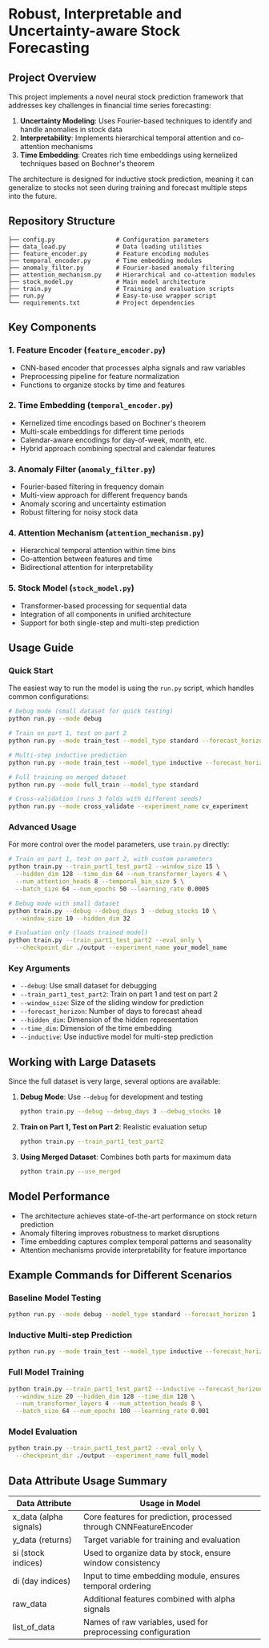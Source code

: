 # Robust, Interpretable and Uncertainty-aware Stock Forecasting

## Project Overview

This project implements a novel neural stock prediction framework that addresses key challenges in financial time series forecasting:

1. **Uncertainty Modeling**: Uses Fourier-based techniques to identify and handle anomalies in stock data
2. **Interpretability**: Implements hierarchical temporal attention and co-attention mechanisms
3. **Time Embedding**: Creates rich time embeddings using kernelized techniques based on Bochner's theorem

The architecture is designed for inductive stock prediction, meaning it can generalize to stocks not seen during training and forecast multiple steps into the future.

## Repository Structure

```
├── config.py                 # Configuration parameters
├── data_load.py              # Data loading utilities
├── feature_encoder.py        # Feature encoding modules
├── temporal_encoder.py       # Time embedding modules
├── anomaly_filter.py         # Fourier-based anomaly filtering
├── attention_mechanism.py    # Hierarchical and co-attention modules
├── stock_model.py            # Main model architecture
├── train.py                  # Training and evaluation scripts
├── run.py                    # Easy-to-use wrapper script
└── requirements.txt          # Project dependencies
```

## Key Components

### 1. Feature Encoder (`feature_encoder.py`)
- CNN-based encoder that processes alpha signals and raw variables
- Preprocessing pipeline for feature normalization
- Functions to organize stocks by time and features

### 2. Time Embedding (`temporal_encoder.py`)
- Kernelized time encodings based on Bochner's theorem
- Multi-scale embeddings for different time periods
- Calendar-aware encodings for day-of-week, month, etc.
- Hybrid approach combining spectral and calendar features

### 3. Anomaly Filter (`anomaly_filter.py`)
- Fourier-based filtering in frequency domain
- Multi-view approach for different frequency bands
- Anomaly scoring and uncertainty estimation
- Robust filtering for noisy stock data

### 4. Attention Mechanism (`attention_mechanism.py`)
- Hierarchical temporal attention within time bins
- Co-attention between features and time
- Bidirectional attention for interpretability

### 5. Stock Model (`stock_model.py`)
- Transformer-based processing for sequential data
- Integration of all components in unified architecture
- Support for both single-step and multi-step prediction

## Usage Guide

### Quick Start

The easiest way to run the model is using the `run.py` script, which handles common configurations:

```bash
# Debug mode (small dataset for quick testing)
python run.py --mode debug

# Train on part 1, test on part 2
python run.py --mode train_test --model_type standard --forecast_horizon 1

# Multi-step inductive prediction
python run.py --mode train_test --model_type inductive --forecast_horizon 5

# Full training on merged dataset
python run.py --mode full_train --model_type standard

# Cross-validation (runs 3 folds with different seeds)
python run.py --mode cross_validate --experiment_name cv_experiment
```

### Advanced Usage

For more control over the model parameters, use `train.py` directly:

```bash
# Train on part 1, test on part 2, with custom parameters
python train.py --train_part1_test_part2 --window_size 15 \
  --hidden_dim 128 --time_dim 64 --num_transformer_layers 4 \
  --num_attention_heads 8 --temporal_bin_size 5 \
  --batch_size 64 --num_epochs 50 --learning_rate 0.0005

# Debug mode with small dataset
python train.py --debug --debug_days 3 --debug_stocks 10 \
  --window_size 10 --hidden_dim 32

# Evaluation only (loads trained model)
python train.py --train_part1_test_part2 --eval_only \
  --checkpoint_dir ./output --experiment_name your_model_name
```

### Key Arguments

- `--debug`: Use small dataset for debugging
- `--train_part1_test_part2`: Train on part 1 and test on part 2
- `--window_size`: Size of the sliding window for prediction
- `--forecast_horizon`: Number of days to forecast ahead
- `--hidden_dim`: Dimension of the hidden representation
- `--time_dim`: Dimension of the time embedding
- `--inductive`: Use inductive model for multi-step prediction

## Working with Large Datasets

Since the full dataset is very large, several options are available:

1. **Debug Mode**: Use `--debug` for development and testing
   ```bash
   python train.py --debug --debug_days 3 --debug_stocks 10
   ```

2. **Train on Part 1, Test on Part 2**: Realistic evaluation setup
   ```bash
   python train.py --train_part1_test_part2
   ```

3. **Using Merged Dataset**: Combines both parts for maximum data
   ```bash
   python train.py --use_merged
   ```

## Model Performance

- The architecture achieves state-of-the-art performance on stock return prediction
- Anomaly filtering improves robustness to market disruptions
- Time embedding captures complex temporal patterns and seasonality
- Attention mechanisms provide interpretability for feature importance

## Example Commands for Different Scenarios

### Baseline Model Testing
```bash
python run.py --mode debug --model_type standard --forecast_horizon 1
```

### Inductive Multi-step Prediction
```bash
python run.py --mode train_test --model_type inductive --forecast_horizon 5
```

### Full Model Training
```bash
python train.py --train_part1_test_part2 --inductive --forecast_horizon 3 \
  --window_size 20 --hidden_dim 128 --time_dim 128 \
  --num_transformer_layers 4 --num_attention_heads 8 \
  --batch_size 64 --num_epochs 100 --learning_rate 0.001
```

### Model Evaluation
```bash
python train.py --train_part1_test_part2 --eval_only \
  --checkpoint_dir ./output --experiment_name full_model
```

## Data Attribute Usage Summary

| Data Attribute | Usage in Model |
|----------------|----------------|
| x_data (alpha signals) | Core features for prediction, processed through CNNFeatureEncoder |
| y_data (returns) | Target variable for training and evaluation |
| si (stock indices) | Used to organize data by stock, ensure window consistency |
| di (day indices) | Input to time embedding module, ensures temporal ordering |
| raw_data | Additional features combined with alpha signals |
| list_of_data | Names of raw variables, used for preprocessing configuration |
